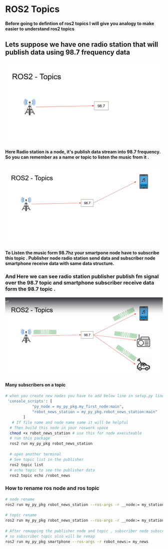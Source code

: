 # ROS2 Topics 
#### Before going to defintion of ros2 topics I will give you analogy to make easier to understand ros2 topics 

## Lets suppose we have one radio station that will publish data using 98.7 frequency data 

![Alt text](image.png)
####  Here Radio station is a node, it's publish data stream into 98.7 frequency. So you can remember as a name or topic to listen the music from it .

![Alt text](image-1.png)
#### To Listen the music form 98.7hz your smartpone node have to subscribe this topic . Publisher node  radio station send data and subscriber node smartphone receive data with same  data structure.
### And Here we can see radio station publisher publish fm signal over the 98.7 topic and smartphone subscriber receive data form the 98.7 topic .

![Alt text](image-2.png)
#### Many subscribers on a topic 

```bash
# when you create new nodes you have to add below line in setup.py line 
 'console_scripts': [
            "py_node = my_py_pkg.my_first_node:main",
            "robot_news_station = my_py_pkg.robot_news_station:main"
        ]
   # If file name and node name same it will be helpful
  # Then build this node in your roswork space 
  chmod +x robot_news_station # use this for node executeable 
  # run this package 
  ros2 run my_py_pkg robot_news_station 

  # open another terminal 
  # See topic list in the publisher 
  ros2 topic list 
  # echo topic to see the publisher data 
  ros2 topic echo /robot_news
```
### How to rename ros node and ros topic 
```bash
# node rename 
ros2 run my_py_pkg robot_news_station --ros-args -r __node:= my_station

# topic rename 
ros2 run my_py_pkg robot_news_station --ros-args -r __node:= my_station -r robot_news:= my_news

# After remapping the publisher node and topic , subscriber node subscribe data by robot_news topic 
# so subscriber topic also will be remap 
ros2 run my_py_pkg smartphone --ros-args -r robot_news:= my_news
```
